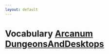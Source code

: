 ```yaml
---
layout: default
---
```


# Vocabulary  [Arcanum](./Arcanum/)   [DungeonsAndDesktops](./DungeonsAndDesktops/)  
